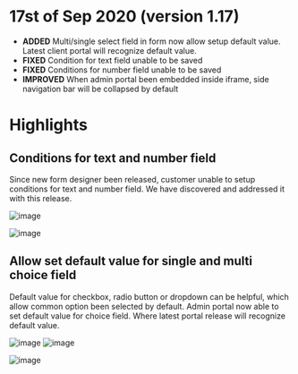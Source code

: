 # 17st of Sep 2020 (version 1.17)
- **ADDED** Multi/single select field in form now allow setup default value. Latest client portal will recognize default value.
- **FIXED** Condition for text field unable to be saved
- **FIXED** Conditions for number field unable to be saved
- **IMPROVED** When admin portal been embedded inside iframe, side navigation bar will be collapsed by default

# Highlights

## Conditions for text and number field
Since new form designer been released, customer unable to setup conditions for text and number field. We have discovered and addressed it with this release.

![image](https://user-images.githubusercontent.com/1712143/93411617-a659da00-f8ef-11ea-8b87-ad784fe278da.png)

![image](https://user-images.githubusercontent.com/1712143/93411649-b83b7d00-f8ef-11ea-8aed-aede894912a2.png)

## Allow set default value for single and multi choice field
Default value for checkbox, radio button or dropdown can be helpful, which allow common option been selected by default. Admin portal now able to set default value for choice field. Where latest portal release will recognize default value.

![image](https://user-images.githubusercontent.com/1712143/93411536-76aad200-f8ef-11ea-9abb-1e01241cf84e.png)
![image](https://user-images.githubusercontent.com/1712143/93411575-8c1ffc00-f8ef-11ea-9053-43e0c38b9884.png)


![image](https://user-images.githubusercontent.com/1712143/93411759-f9cc2800-f8ef-11ea-9902-85c8ef573279.png)
